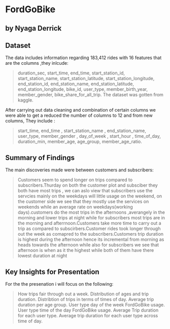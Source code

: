 # FordGoBike
## by Nyaga Derrick


## Dataset

The data includes information regarding 183,412 rides with 16 features that are the columns ,they inlcude:
>duration_sec, start_time, end_time, start_station_id, start_station_name, start_station_latitude, start_station_longitude, end_station_id, end_station_name, end_station_latitude, end_station_longitude, bike_id, user_type, member_birth_year, member_gender, bike_share_for_all_trip. The dataset was gotten from kaggle.

After carrying out data cleaning and combination of certain columns we were able to get a reduced the number of columns to 12 and from new columns, They include :  
>start_time, end_time ,  start_station_name , end_station_name, user_type, member_gender , day_of_week , start_hour , time_of_day, duration_min,  member_age,  age_group,  member_age_ratio.


## Summary of Findings

The main discoveries made were between customers and subscribers:
> Customers seem to spend longer on trips compared to subscribers.Thurday on both the customer plot and subsciber they both have most trips , we can aslo view that subscribers use the servcies mainly on the weekdays will little usage on the weekend, on the customer side we see that they mostly use the services on weekends while an average rate on weekdays(working days).customers do the most trips in the afternoons ,averangely in the morning and lower trips at night while for subscribers most trips are in the morning and afterrnoon.Customers take more time to carry out a trip as compared to subscirbers.Customer rides took longer through out the week as comapred to the subscribers.Customers trip duration is highest during the afternoon hence its incremental from morning as heads towards the afternoon while also for subscribers we see that afternoon is when as it the highest while both of them have there lowest duration at night

## Key Insights for Presentation

For the the presenation i will focus on the following:
> How trips fair through out a week.
 Distribution of ages and trip duration.
 Distribtion of trips in terms of times of day.
 Average trip duration per age group.
 User type day of the week FordGoBike usage.
 User type time of the day FordGoBike usage.
 Average Trip duration for each user type.
 Average trip duration for each user type across time of day.
 
 
  